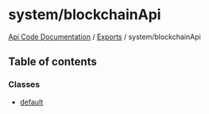 # system/blockchainApi
 
[Api Code Documentation](../README.md) / [Exports](../modules.md) / system/blockchainApi

## Table of contents

### Classes

- [default](../classes/system_blockchainApi.default.md)
